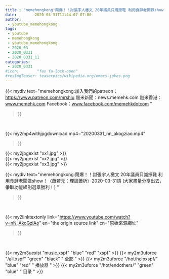 ```yaml
---
title : "memehongkong:鬧爆！！討張宇人檄文 20年議員只識擦鞋 利用食肆老闆做show！〈蕭若元：理論蕭析〉2020-03-31請 (大家盡量分享出去，爭取功能組別選舉勝利！) "
date:        2020-03-31T11:44:07-07:00
author:
 - youtube_memehongkong
tags:
 - youtube
 - memehongkong
 - youtube_memehongkong
 - 2020_03
 - 2020_0331
 - 2020_0331_11
categories:
 - 2020_0331
#icon:        "fas fa-lock-open"
#resImgTeaser: teaserpics/wikipedia.org/emacs-jokes.png
---
```


{{< mydiv text="memehongkong:加入我們的patreon：https://www.patreon.com/mrshiu 謎米新聞：news.memehk.com 謎米香港： www.memehk.com Facebook：www.facebook.com/memehkdotcom "
>}}
<br>


{{< my2mp4withjpgdownload mp4="20200331_nn_akogziao.mp4"
>}}

{{< my2jpgexist "xx1.jpg" >}}<br>
{{< my2jpgexist "xx2.jpg" >}}<br>
{{< my2jpgexist "xx3.jpg" >}}<br>



{{< mydiv text="memehongkong:鬧爆！！討張宇人檄文 20年議員只識擦鞋 利用食肆老闆做show！〈蕭若元：理論蕭析〉2020-03-31請 (大家盡量分享出去，爭取功能組別選舉勝利！) "
>}}
<br>

{{< my2linktextonly link="https://www.youtube.com/watch?v=nN_AkoGziAo"
en="the origin source link" cn="原始來源網址"
>}}


<br>

{{< my2m3uexist "music.xspf"        "blue"   "red"    "xspf" >}} {{< my2m3uforce "/all.xspf"         "green"  "black"  " 全部 " >}} {{< my2m3uforce "/hot/helpxspf/"    "blue"   "red"    " 播放器 " >}} {{< my2m3uforce "/hot/endothers/"   "green"  "blue"   " 目录 " >}} 
